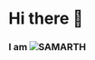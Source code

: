 # Hi there 👋
### I am ![SAMARTH](https://www.google.com/search?ei=CIA_X8qqO8nTz7sPj6q92AU&q=samarth+meaning&oq=samarth+meaning&gs_lcp=CgZwc3ktYWIQAzIKCAAQkQIQRhD5ATIFCAAQkQIyAggAMgIIADICCAAyAggAMgIIADICCAAyAggAMgIIADoCCC5QjTlYmkZg6UhoAXAAeACAAccBiAH4C5IBAzAuOZgBAKABAaoBB2d3cy13aXrAAQE&sclient=psy-ab&ved=0ahUKEwjKzqP76qvrAhXJ6XMBHQ9VD1sQ4dUDCAw&uact=5)
